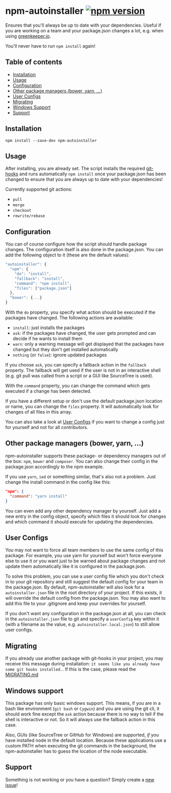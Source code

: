 npm-autoinstaller [![npm version](https://badge.fury.io/js/npm-autoinstaller.svg)](https://www.npmjs.com/package/npm-autoinstaller)
=========

Ensures that you'll always be up to date with your dependencies.
Useful if you are working on a team and your package.json changes a lot, e.g. when using [greenkeeper.io](https://greenkeeper.io/).

You'll never have to run `npm install` again!

## Table of contents

* [Installation](#installation)
* [Usage](#usage)
* [Configuration](#configuration)
* [Other package managers (bower, yarn, ...)](#other-package-managers-bower-yarn-)
* [User Configs](#user-configs)
* [Migrating](#migrating)
* [Windows Support](#windows-support)
* [Support](#support)

## Installation

`npm install --save-dev npm-autoinstaller`

## Usage

After installing, you are already set. The script installs the required [git-hooks](https://git-scm.com/book/it/v2/Customizing-Git-Git-Hooks) and runs automatically `npm install` once your package.json has been changed to ensure that you are always up to date with your dependencies!

Currently supported git actions:

* `pull`
* `merge`
* `checkout`
* `rewrite/rebase`

## Configuration

You can of course configure how the script should handle package changes.
The configuration itself is also done in the package.json. You can add the following object to it (these are the default values):

```js
"autoinstaller": {
  "npm": {
    "do": "install",
    "fallback": "install",
    "command": "npm install",
    "files": ["package.json"]
  },
  "bower": {...}
}
```

With the `do` property, you specify what action should be executed if the packages have changed. The following actions are available:

* `install`: just installs the packages
* `ask`: if the packages have changed, the user gets prompted and can decide if he wants to install them
* `warn`: only a warning message will get displayed that the packages have changed but they don't get installed automatically
* `nothing` (or `false`): ignore updated packages

If you choose `ask`, you can specify a fallback action in the `fallback` property.
The fallback will get used if the user is not in an interactive shell (e.g. git pull was called from a script or a GUI like SourceTree is used).

With the `command` property, you can change the command which gets executed if a change has been detected.

If you have a different setup or don't use the default package.json location or name, you can change the `files` property. It will automatically look for changes of all files in this array.

You can also take a look at [User Configs](#user-configs) if you want to change a config just for yourself and not for all contributors.

## Other package managers (bower, yarn, ...)

npm-autoinstaller supports these package- or dependency managers out of the box: `npm`, `bower` and `composer`.
You can also change their config in the package.json accordingly to the npm example.

If you use `yarn`, `ied` or something similar, that's also not a problem. Just change the install command in the config like this:
```json
"npm": {
  "command": "yarn install"
}
```

You can even add any other dependency manager by yourself. Just add a new entry in the config object, specify which files it should look for changes and which command it should execute for updating the dependencies.

## User Configs

You may not want to force all team members to use the same config of this package. For example, you use yarn for yourself but won't force everyone else to use it or you want just to be warned about package changes and not update them automatically like it is configured in the package.json.

To solve this problem, you can use a user config file which you don't check in to your git repository and still suggest the default config for your team in the package.json. By default, npm-autoinstaller will also look for a `autoinstaller.json` file in the root directory of your project. If this exists, it will override the default config from the package.json. You may also want to add this file to your .gitignore and keep your overrides for yourself.

If you don't want any configuration in the package.json at all, you can check in the `autoinstaller.json` file to git and specify a `userConfig` key within it (with a filename as the value, e.g. `autoinstaller.local.json`) to still allow user configs.

## Migrating

If you already use another package with git-hooks in your project, you may receive this message during installation: `it seems like you already have some git hooks installed.`.
If this is the case, please read the [MIGRATING.md](https://github.com/cyrilwanner/npm-autoinstaller/blob/master/MIGRATING.md)

## Windows support

This package has only basic windows support. This means, if you are in a bash like environment (`git bash` or `Cygwin`) and you are using the git cli,
it should work fine except the `ask` action because there is no way to tell if the shell is interactive or not. So it will always use the fallback action in this case.

Also, GUIs (like SourceTree or GitHub for Windows) are supported, _if_ you have installed node in the default location.
Because these applications use a custom PATH when executing the git commands in the background, the npm-autoinstaller has to guess the location of the node executable.

## Support

Something is not working or you have a question? Simply create a [new issue](https://github.com/cyrilwanner/npm-autoinstaller/issues/new)!
